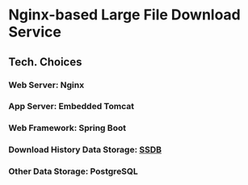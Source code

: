 # Nginx-based Large File Download Service

## Tech. Choices
### Web Server: Nginx
### App Server: Embedded Tomcat
### Web Framework: Spring Boot
### Download History Data Storage: [SSDB](https://www.github.com/ideawu/ssdb)
### Other Data Storage: PostgreSQL
